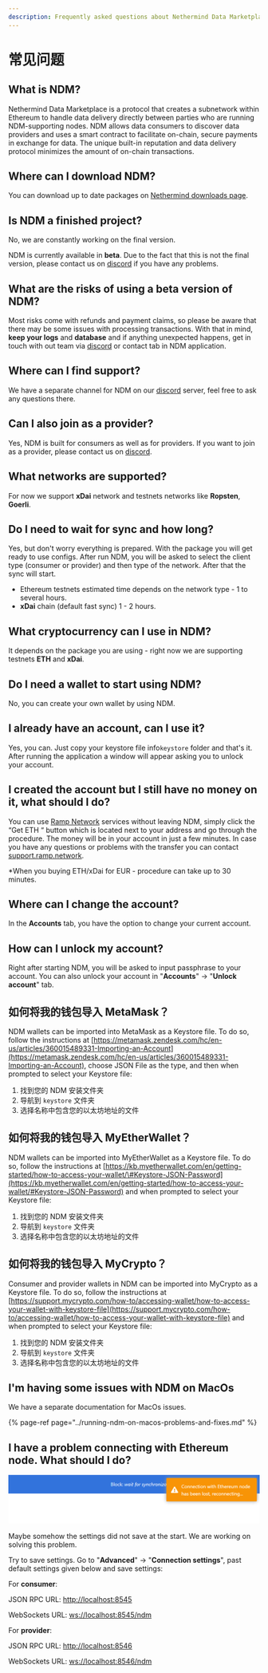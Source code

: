 ```yaml
---
description: Frequently asked questions about Nethermind Data Marketplace
---
```


# 常见问题

## What is NDM?

Nethermind Data Marketplace is a protocol that creates a subnetwork within Ethereum to handle data delivery directly between parties who are running NDM-supporting nodes. NDM allows data consumers to discover data providers and uses a smart contract to facilitate on-chain, secure payments in exchange for data. The unique built-in reputation and data delivery protocol minimizes the amount of on-chain transactions.

## Where can I download NDM?

You can download up to date packages on [Nethermind downloads page](https://downloads.nethermind.io/).

## Is NDM a finished project?

No, we are constantly working on the final version.

NDM is currently available in **beta**. Due to the fact that this is not the final version, please contact us on [discord](https://discord.com/invite/zZC8CthuzA) if you have any problems.

## What are the risks of using a beta version of NDM?

Most risks come with refunds and payment claims, so please be aware that there may be some issues with processing transactions. With that in mind, **keep your logs** and **database** and if anything unexpected happens, get in touch with out team via [discord](https://discord.com/invite/zZC8CthuzA) or contact tab in NDM application.

## Where can I find support?

We have a separate channel for NDM on our [discord](https://discord.com/invite/zZC8CthuzA) server, feel free to ask any questions there.

## Can I also join as a provider?

Yes, NDM is built for consumers as well as for providers. If you want to join as a provider, please contact us on [discord](https://discord.com/invite/zZC8CthuzA).

## What networks are supported?

For now we support **xDai** network and testnets networks like **Ropsten**, **Goerli**.

## Do I need to wait for sync and how long?

Yes, but don't worry everything is prepared. With the package you will get ready to use configs. After run NDM, you will be asked to select the client type \(consumer or provider\) and then type of the network. After that the sync will start.

* Ethereum testnets estimated time depends on the network type - 1 to several hours.
* **xDai** chain \(default fast sync\) 1 - 2 hours. 

## What cryptocurrency can I use in NDM?

It depends on the package you are using - right now we are supporting testnets **ETH** and **xDai**.

## Do I need a wallet to start using NDM?

No, you can create your own wallet by using NDM.

## I already have an account, can I use it?

Yes, you can. Just copy your keystore file info`keystore` folder and that's it. After running the application a window will appear asking you to unlock your account.

## **I created the account but I still have no money on it, what should I do?**

You can use [Ramp Network](https://ramp.network) services without leaving NDM, simply click the “Get ETH “ button which is located next to your address and go through the procedure. The money will be in your account in just a few minutes. In case you have any questions or problems with the transfer you can contact [support.ramp.network](https://discord.com/invite/qv8Zprw%20).

\*When you buying ETH/xDai for EUR - procedure can take up to 30 minutes.

## Where can I change the account?

In the **Accounts** tab, you have the option to change your current account.

## How can I unlock my account?

Right after starting NDM, you will be asked to input passphrase to your account. You can also unlock your account in "**Accounts**" -&gt; "**Unlock account**" tab.

## 如何将我的钱包导入 MetaMask？

NDM wallets can be imported into MetaMask as a Keystore file. To do so, follow the instructions at [https://metamask.zendesk.com/hc/en-us/articles/360015489331-Importing-an-Account](https://metamask.zendesk.com/hc/en-us/articles/360015489331-Importing-an-Account), choose JSON File as the type, and then when prompted to select your Keystore file:

1. 找到您的 NDM 安装文件夹
2. 导航到 `keystore` 文件夹
3. 选择名称中包含您的以太坊地址的文件

## 如何将我的钱包导入 MyEtherWallet？

NDM wallets can be imported into MyEtherWallet as a Keystore file. To do so, follow the instructions at [https://kb.myetherwallet.com/en/getting-started/how-to-access-your-wallet/\#Keystore-JSON-Password](https://kb.myetherwallet.com/en/getting-started/how-to-access-your-wallet/#Keystore-JSON-Password) and when prompted to select your Keystore file:

1. 找到您的 NDM 安装文件夹
2. 导航到 `keystore` 文件夹
3. 选择名称中包含您的以太坊地址的文件

## 如何将我的钱包导入 MyCrypto？

Consumer and provider wallets in NDM can be imported into MyCrypto as a Keystore file. To do so, follow the instructions at [https://support.mycrypto.com/how-to/accessing-wallet/how-to-access-your-wallet-with-keystore-file](https://support.mycrypto.com/how-to/accessing-wallet/how-to-access-your-wallet-with-keystore-file) and when prompted to select your Keystore file:

1. 找到您的 NDM 安装文件夹
2. 导航到 `keystore` 文件夹
3. 选择名称中包含您的以太坊地址的文件

## I'm having some issues with NDM on MacOs

We have a separate documentation for MacOs issues.

{% page-ref page="../running-ndm-on-macos-problems-and-fixes.md" %}

## I have a problem connecting with Ethereum node. What should I do?

![Connection with Ethereum node has been lost - warning information.](../../.gitbook/assets/image%20%28146%29.png)

Maybe somehow the settings did not save at the start. We are working on solving this problem.

Try to save settings. Go to "**Advanced**" -&gt; "**Connection settings**", past default settings given below and save settings:

For **consumer**:

JSON RPC URL: [http://localhost:8545](http://localhost:8545)

WebSockets URL: [ws://localhost:8545/ndm](ws://localhost:8545/ndm)

For **provider**:

JSON RPC URL: [http://localhost:8546](http://localhost:8546)

WebSockets URL: [ws://localhost:8546/ndm](ws://localhost:8546/ndm)

